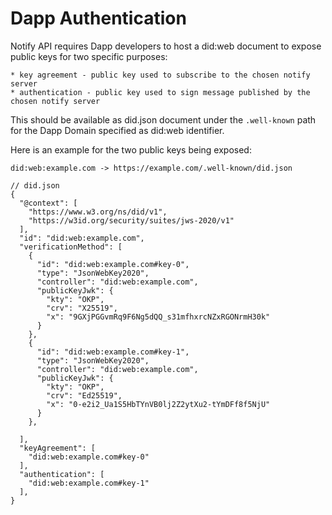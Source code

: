 # Dapp Authentication

Notify API requires Dapp developers to host a did:web document to expose public keys for two specific purposes:

    * key agreement - public key used to subscribe to the chosen notify server
    * authentication - public key used to sign message published by the chosen notify server

This should be available as did.json document under the `.well-known` path for the Dapp Domain specified as did:web identifier.

Here is an example for the two public keys being exposed:

```jsonc
did:web:example.com -> https://example.com/.well-known/did.json

// did.json
{
  "@context": [
    "https://www.w3.org/ns/did/v1",
    "https://w3id.org/security/suites/jws-2020/v1"
  ],
  "id": "did:web:example.com",
  "verificationMethod": [
    {
      "id": "did:web:example.com#key-0",
      "type": "JsonWebKey2020",
      "controller": "did:web:example.com",
      "publicKeyJwk": {
        "kty": "OKP",
        "crv": "X25519",
        "x": "9GXjPGGvmRq9F6Ng5dQQ_s31mfhxrcNZxRGONrmH30k"
      }
    },
    {
      "id": "did:web:example.com#key-1",
      "type": "JsonWebKey2020",
      "controller": "did:web:example.com",
      "publicKeyJwk": {
        "kty": "OKP",
        "crv": "Ed25519",
        "x": "0-e2i2_Ua1S5HbTYnVB0lj2Z2ytXu2-tYmDFf8f5NjU"
      }
    },

  ],
  "keyAgreement": [
    "did:web:example.com#key-0"
  ],
  "authentication": [
    "did:web:example.com#key-1"
  ],
}
```

